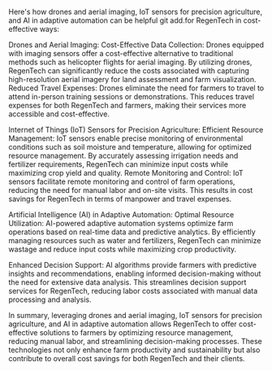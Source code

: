 Here's how drones and aerial imaging, IoT sensors for precision agriculture, and AI in adaptive automation can 
be helpful git add.for RegenTech in cost-effective ways:

Drones and Aerial Imaging:
Cost-Effective Data Collection: Drones equipped with imaging sensors offer a cost-effective alternative to 
traditional methods such as helicopter flights for aerial imaging. By utilizing drones, RegenTech can 
significantly reduce the costs associated with capturing high-resolution aerial imagery for land assessment and farm visualization.
Reduced Travel Expenses: Drones eliminate the need for farmers to travel to attend in-person training sessions 
or demonstrations. This reduces travel expenses for both RegenTech and farmers, making their services more
accessible and cost-effective.

Internet of Things (IoT) Sensors for Precision Agriculture:
Efficient Resource Management: IoT sensors enable precise monitoring of environmental conditions such as soil 
moisture and temperature, allowing for optimized resource management. By accurately assessing irrigation needs 
and fertilizer requirements, RegenTech can minimize input costs while maximizing crop yield and quality.
Remote Monitoring and Control: IoT sensors facilitate remote monitoring and control of farm operations, 
reducing the need for manual labor and on-site visits. This results in cost savings for RegenTech in terms of manpower and travel expenses.

Artificial Intelligence (AI) in Adaptive Automation:
Optimal Resource Utilization: AI-powered adaptive automation systems optimize farm operations based on real-time data and 
predictive analytics. By efficiently managing resources such as water and fertilizers, RegenTech can minimize 
wastage and reduce input costs while maximizing crop productivity.

Enhanced Decision Support: AI algorithms provide farmers with predictive insights and recommendations, enabling informed 
decision-making without the need for extensive data analysis. This streamlines decision support services for 
RegenTech, reducing labor costs associated with manual data processing and analysis.

In summary, leveraging drones and aerial imaging, IoT sensors for precision agriculture, and AI in adaptive 
automation allows RegenTech to offer cost-effective solutions to farmers by optimizing resource management, 
reducing manual labor, and streamlining decision-making processes. These technologies not only enhance farm 
productivity and sustainability but also contribute to overall cost savings for both RegenTech and their 
clients.


